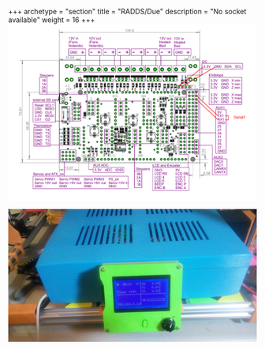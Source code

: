 +++
archetype = "section"
title = "RADDS/Due"
description = "No socket available"
weight = 16
+++
![step1](radds.png?width=300px)

![step2](screen.jpg?width=300px)
